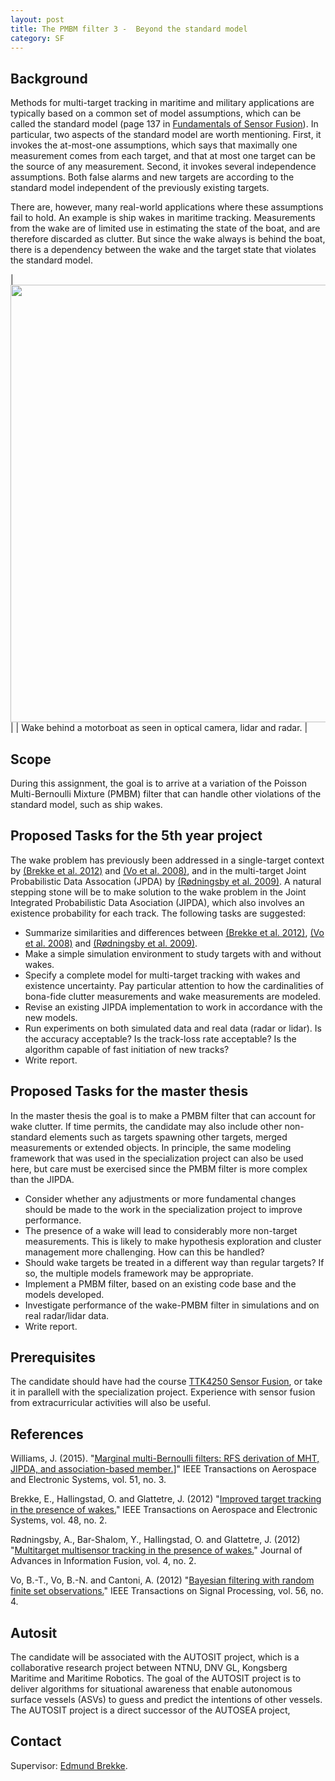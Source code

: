 ```yaml
---
layout: post
title: The PMBM filter 3 -  Beyond the standard model
category: SF
---
```

## Background

Methods for multi-target tracking in maritime and military applications are typically based on a common set of model assumptions, which can be called the standard model (page 137 in [Fundamentals of Sensor Fusion]). In particular, two aspects of the standard model are worth mentioning. First, it invokes the at-most-one assumptions, which says that maximally one measurement comes from each target, and that at most one target can be the source of any measurement. Second, it invokes several independence assumptions. Both false alarms and new targets are according to the standard model independent of the previously existing targets. 

There are, however, many real-world applications where these assumptions fail to hold. An example is ship wakes in maritime tracking. Measurements from the wake are of limited use in estimating the state of the boat, and are therefore discarded as clutter. But since the wake always is behind the boat, there is a dependency between the wake and the target state that violates the standard model. 

|<img src="{{site.url}}/assets/boatwakes.jpg" width="700"> | 
| Wake behind a motorboat as seen in optical camera, lidar and radar. |

## Scope

During this assignment, the goal is to arrive at a variation of the Poisson Multi-Bernoulli Mixture (PMBM) filter that can handle other violations of the standard model, such as ship wakes. 

## Proposed Tasks for the 5th year project


The wake problem has previously been addressed in a single-target context by [(Brekke et al. 2012)] and [(Vo et al. 2008)], and in the multi-target Joint Probabilistic Data Assocation (JPDA) by [(Rødningsby et al. 2009)]. A natural stepping stone will be to make solution to the wake problem in the Joint Integrated Probabilistic Data Asociation (JIPDA), which also involves an existence probability for each track. The following tasks are suggested:

* Summarize similarities and differences between [(Brekke et al. 2012)], [(Vo et al. 2008)] and [(Rødningsby et al. 2009)].
* Make a simple simulation environment to study targets with and without wakes.
* Specify a complete model for multi-target tracking with wakes and existence uncertainty. Pay particular attention to how the cardinalities of bona-fide clutter measurements and wake measurements are modeled.
* Revise an existing JIPDA implementation to work in accordance with the new models.
* Run experiments on both simulated data and real data (radar or lidar). Is the accuracy acceptable? Is the track-loss rate acceptable? Is the algorithm capable of fast initiation of new tracks?
* Write report.

## Proposed Tasks for the master thesis

In the master thesis the goal is to make a PMBM filter that can account for wake clutter. If time permits, the candidate may also include other non-standard elements such as targets spawning other targets, merged measurements or extended objects. In principle, the same modeling framework that was used in the specialization project can also be used here, but care must be exercised since the PMBM filter is more complex than the JIPDA.

* Consider whether any adjustments or more fundamental changes should be made to the work in the specialization project to improve performance.
* The presence of a wake will lead to considerably more non-target measurements. This is likely to make hypothesis exploration and cluster management more challenging. How can this be handled? 
* Should wake targets be treated in a different way than regular targets? If so, the multiple models framework may be appropriate. 
* Implement a PMBM filter, based on an existing code base and the models developed. 
* Investigate performance of the wake-PMBM filter in simulations and on real radar/lidar data.
* Write report.

## Prerequisites

The candidate should have had the course [TTK4250 Sensor Fusion], or take it in parallell with the specialization project. Experience with sensor fusion from extracurricular activities will also be useful. 

## References
Williams, J. (2015). "[Marginal multi-Bernoulli filters: RFS derivation of MHT, JIPDA, and association-based member.]([Williams2015)]" IEEE Transactions on Aerospace and Electronic Systems, vol. 51, no. 3.

Brekke, E., Hallingstad, O. and Glattetre, J. (2012) "[Improved target tracking in the presence of wakes.][(Brekke et al. 2012)]" IEEE Transactions on Aerospace and Electronic Systems, vol. 48, no. 2.

Rødningsby, A., Bar-Shalom, Y., Hallingstad, O. and Glattetre, J. (2012) "[Multitarget multisensor tracking in the presence of wakes.][(Rødningsby et al. 2009)]" Journal of Advances in Information Fusion, vol. 4, no. 2.

Vo, B.-T., Vo, B.-N. and Cantoni, A. (2012) "[Bayesian filtering with random finite set observations.][(Vo et al. 2008)]" IEEE Transactions on Signal Processing, vol. 56, no. 4.


## Autosit

The candidate will be associated with the AUTOSIT project, 
which is a collaborative research project between NTNU, DNV GL, Kongsberg Maritime and Maritime Robotics.
The goal of the AUTOSIT project is 
to deliver algorithms for situational awareness that enable autonomous surface vessels (ASVs) to guess and predict the intentions of other vessels. 
The AUTOSIT project is a direct successor of the AUTOSEA project, 


## Contact

Supervisor: [Edmund Brekke].  


[Edmund Brekke]: www.ntnu.edu/employees/edmund.brekke
[(Williams 2015)]: https://ieeexplore.ieee.org/document/7272821
[Habtemariam2014]: https://www.sciencedirect.com/science/article/pii/S0165168414003636
[Liland2017]: https://brage.bibsys.no/xmlui/bitstream/handle/11250/2452107/16477_FULLTEXT.pdf?sequence=1
[Autosea]: https://www.ntnu.edu/autosea
[Milliampere]: https://www.ntnu.edu/autoferry
[Fundamentals of Sensor Fusion]: https://folk.ntnu.no/edmundfo/msc2020-2021/sf2020c.pdf
[(Brekke et al. 2012)]: https://ieeexplore.ieee.org/document/6178045
[(Rødningsby et al. 2009)]: https://confcats_isif.s3.amazonaws.com/web-files/journals/entries/JAIF_article_multitarget2.pdf
[(Vo et al. 2008)]: https://people.eng.unimelb.edu.au/bnvo/vo/VVC_RFSO_SIC07.pdf
[TTK4250 Sensor Fusion]: https://www.ntnu.no/studier/emner/TTK4250#tab=omEmnet
